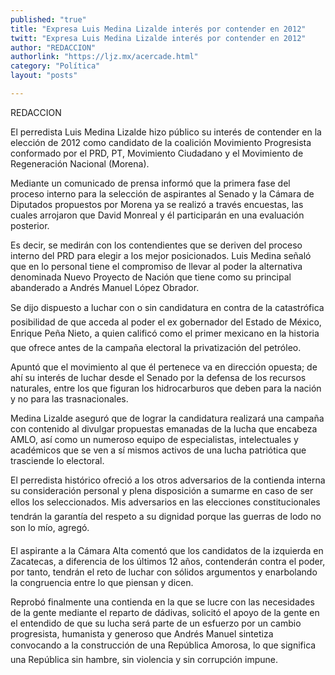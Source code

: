 ```yaml
---
published: "true"
title: "Expresa Luis Medina Lizalde interés por contender en 2012"
twitt: "Expresa Luis Medina Lizalde interés por contender en 2012"
author: "REDACCION"
authorlink: "https://ljz.mx/acercade.html"
category: "Política"
layout: "posts"

---
```



  REDACCION



  El perredista Luis Medina Lizalde hizo público su interés de contender en la elección de 2012 como candidato de la coalición Movimiento Progresista conformado por el PRD, PT, Movimiento Ciudadano y el Movimiento de Regeneración Nacional (Morena).



  Mediante un comunicado de prensa informó que la primera fase del proceso interno para la selección de aspirantes al Senado y la Cámara de Diputados propuestos por Morena ya se realizó a través encuestas, las cuales arrojaron que David Monreal y él participarán en una evaluación posterior.



  Es decir, se medirán con los contendientes que se deriven del proceso interno del PRD para elegir a los mejor posicionados. Luis Medina señaló que en lo personal tiene el compromiso de llevar al poder la alternativa denominada Nuevo Proyecto de Nación que tiene como su principal abanderado a Andrés Manuel López Obrador.



  Se dijo dispuesto a luchar con o sin candidatura en contra de la catastrófica posibilidad de que acceda al poder el ex gobernador del Estado de México, Enrique Peña Nieto, a quien calificó como el primer mexicano en la historia que ofrece antes de la campaña electoral la privatización del petróleo.



  Apuntó que el movimiento al que él pertenece va en dirección opuesta; de ahí su interés de luchar desde el Senado por la defensa de los recursos naturales, entre los que figuran los hidrocarburos que deben para la nación y no para las trasnacionales.



  Medina Lizalde aseguró que de lograr la candidatura realizará una campaña con contenido al divulgar propuestas emanadas de la lucha que encabeza AMLO, así como un numeroso equipo de especialistas, intelectuales y académicos que se ven a sí mismos activos de una lucha patriótica que trasciende lo electoral.



  El perredista histórico ofreció a los otros adversarios de la contienda interna su consideración personal y plena disposición a sumarme en caso de ser ellos los seleccionados. Mis adversarios en las elecciones constitucionales tendrán la garantía del respeto a su dignidad porque las guerras de lodo no son lo mío, agregó.



  El aspirante a la Cámara Alta comentó que los candidatos de la izquierda en Zacatecas, a diferencia de los últimos 12 años, contenderán contra el poder, por tanto, tendrán el reto de luchar con sólidos argumentos y enarbolando la congruencia entre lo que piensan y dicen.



  Reprobó finalmente una contienda en la que se lucre con las necesidades de la gente mediante el reparto de dádivas, solicitó el apoyo de la gente en el entendido de que su lucha será parte de un esfuerzo por un cambio progresista, humanista y generoso que Andrés Manuel sintetiza convocando a la construcción de una República Amorosa, lo que significa una República sin hambre, sin violencia y sin corrupción impune.

